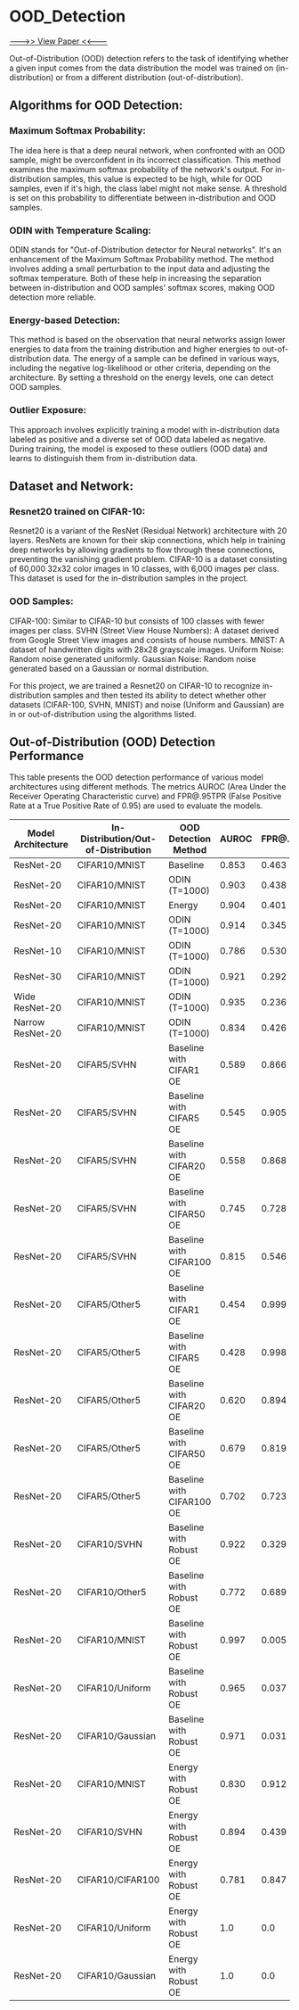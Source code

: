 # OOD_Detection
[--->> View Paper <<---](https://drive.google.com/file/d/1gbOGJ_RghqT8PtpEbiBvCCxduZxK5ZMR/view?usp=drive_link)

Out-of-Distribution (OOD) detection refers to the task of identifying whether a given input comes from the data distribution the model was trained on (in-distribution) or from a different distribution (out-of-distribution).

## Algorithms for OOD Detection:
### Maximum Softmax Probability:
The idea here is that a deep neural network, when confronted with an OOD sample, might be overconfident in its incorrect classification.
This method examines the maximum softmax probability of the network's output. For in-distribution samples, this value is expected to be high, while for OOD samples, even if it's high, the class label might not make sense.
A threshold is set on this probability to differentiate between in-distribution and OOD samples.

### ODIN with Temperature Scaling:
ODIN stands for "Out-of-Distribution detector for Neural networks". It's an enhancement of the Maximum Softmax Probability method.
The method involves adding a small perturbation to the input data and adjusting the softmax temperature. Both of these help in increasing the separation between in-distribution and OOD samples' softmax scores, making OOD detection more reliable.

### Energy-based Detection:
This method is based on the observation that neural networks assign lower energies to data from the training distribution and higher energies to out-of-distribution data.
The energy of a sample can be defined in various ways, including the negative log-likelihood or other criteria, depending on the architecture.
By setting a threshold on the energy levels, one can detect OOD samples.

### Outlier Exposure:
This approach involves explicitly training a model with in-distribution data labeled as positive and a diverse set of OOD data labeled as negative.
During training, the model is exposed to these outliers (OOD data) and learns to distinguish them from in-distribution data.

## Dataset and Network:
### Resnet20 trained on CIFAR-10:
Resnet20 is a variant of the ResNet (Residual Network) architecture with 20 layers. ResNets are known for their skip connections, which help in training deep networks by allowing gradients to flow through these connections, preventing the vanishing gradient problem.
CIFAR-10 is a dataset consisting of 60,000 32x32 color images in 10 classes, with 6,000 images per class. This dataset is used for the in-distribution samples in the project.

### OOD Samples:
CIFAR-100: Similar to CIFAR-10 but consists of 100 classes with fewer images per class.
SVHN (Street View House Numbers): A dataset derived from Google Street View images and consists of house numbers.
MNIST: A dataset of handwritten digits with 28x28 grayscale images.
Uniform Noise: Random noise generated uniformly.
Gaussian Noise: Random noise generated based on a Gaussian or normal distribution.

For this project, we are trained a Resnet20 on CIFAR-10 to recognize in-distribution samples and then tested its ability to detect whether other datasets (CIFAR-100, SVHN, MNIST) and noise (Uniform and Gaussian) are in or out-of-distribution using the algorithms listed.



## Out-of-Distribution (OOD) Detection Performance

This table presents the OOD detection performance of various model architectures using different methods. The metrics AUROC (Area Under the Receiver Operating Characteristic curve) and FPR@.95TPR (False Positive Rate at a True Positive Rate of 0.95) are used to evaluate the models.

| Model Architecture     | In-Distribution/Out-of-Distribution | OOD Detection Method      | AUROC | FPR@.95TPR |
|------------------------|-------------------------------------|---------------------------|-------|------------|
| ResNet-20              | CIFAR10/MNIST                       | Baseline                  | 0.853 | 0.463      |
| ResNet-20              | CIFAR10/MNIST                       | ODIN (T=1000)             | 0.903 | 0.438      |
| ResNet-20              | CIFAR10/MNIST                       | Energy                    | 0.904 | 0.401      |
| ResNet-20              | CIFAR10/MNIST                       | ODIN (T=1000)             | 0.914 | 0.345      |
| ResNet-10              | CIFAR10/MNIST                       | ODIN (T=1000)             | 0.786 | 0.530      |
| ResNet-30              | CIFAR10/MNIST                       | ODIN (T=1000)             | 0.921 | 0.292      |
| Wide ResNet-20         | CIFAR10/MNIST                       | ODIN (T=1000)             | 0.935 | 0.236      |
| Narrow ResNet-20       | CIFAR10/MNIST                       | ODIN (T=1000)             | 0.834 | 0.426      |
| ResNet-20              | CIFAR5/SVHN                         | Baseline with CIFAR1 OE   | 0.589 | 0.866      |
| ResNet-20              | CIFAR5/SVHN                         | Baseline with CIFAR5 OE   | 0.545 | 0.905      |
| ResNet-20              | CIFAR5/SVHN                         | Baseline with CIFAR20 OE  | 0.558 | 0.868      |
| ResNet-20              | CIFAR5/SVHN                         | Baseline with CIFAR50 OE  | 0.745 | 0.728      |
| ResNet-20              | CIFAR5/SVHN                         | Baseline with CIFAR100 OE | 0.815 | 0.546      |
| ResNet-20              | CIFAR5/Other5                       | Baseline with CIFAR1 OE   | 0.454 | 0.999      |
| ResNet-20              | CIFAR5/Other5                       | Baseline with CIFAR5 OE   | 0.428 | 0.998      |
| ResNet-20              | CIFAR5/Other5                       | Baseline with CIFAR20 OE  | 0.620 | 0.894      |
| ResNet-20              | CIFAR5/Other5                       | Baseline with CIFAR50 OE  | 0.679 | 0.819      |
| ResNet-20              | CIFAR5/Other5                       | Baseline with CIFAR100 OE | 0.702 | 0.723      |
| ResNet-20              | CIFAR10/SVHN                        | Baseline with Robust OE   | 0.922 | 0.329      |
| ResNet-20              | CIFAR10/Other5                      | Baseline with Robust OE   | 0.772 | 0.689      |
| ResNet-20              | CIFAR10/MNIST                       | Baseline with Robust OE   | 0.997 | 0.005      |
| ResNet-20              | CIFAR10/Uniform                     | Baseline with Robust OE   | 0.965 | 0.037      |
| ResNet-20              | CIFAR10/Gaussian                    | Baseline with Robust OE   | 0.971 | 0.031      |
| ResNet-20              | CIFAR10/MNIST                       | Energy with Robust OE     | 0.830 | 0.912      |
| ResNet-20              | CIFAR10/SVHN                        | Energy with Robust OE     | 0.894 | 0.439      |
| ResNet-20              | CIFAR10/CIFAR100                    | Energy with Robust OE     | 0.781 | 0.847      |
| ResNet-20              | CIFAR10/Uniform                     | Energy with Robust OE     | 1.0   | 0.0        |
| ResNet-20              | CIFAR10/Gaussian                    | Energy with Robust OE     | 1.0   | 0.0        |


